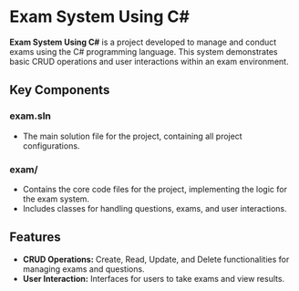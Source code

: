 # Exam System Using C#

**Exam System Using C#** is a project developed to manage and conduct exams using the C# programming language. This system demonstrates basic CRUD operations and user interactions within an exam environment.

## Key Components

### exam.sln
- The main solution file for the project, containing all project configurations.

### exam/
- Contains the core code files for the project, implementing the logic for the exam system.
- Includes classes for handling questions, exams, and user interactions.

## Features

- **CRUD Operations:** Create, Read, Update, and Delete functionalities for managing exams and questions.
- **User Interaction:** Interfaces for users to take exams and view results.
